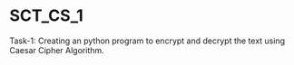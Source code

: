 # SCT_CS_1
Task-1: Creating an python program to encrypt and decrypt the text using Caesar Cipher Algorithm.
